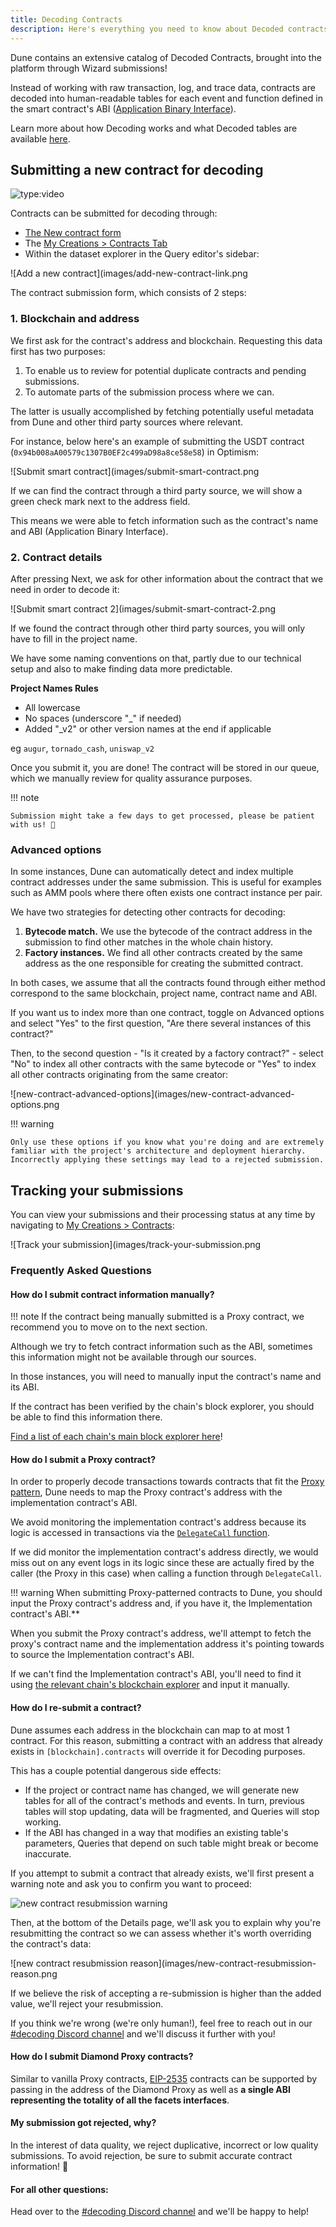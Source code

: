 ```yaml
---
title: Decoding Contracts
description: Here's everything you need to know about Decoded contracts and how to submit them!
---
```


Dune contains an extensive catalog of Decoded Contracts, brought into the platform through Wizard submissions!

Instead of working with raw transaction, log, and trace data, contracts are decoded into human-readable tables for each event and function defined in the smart contract's ABI ([Application Binary Interface](https://www.alchemy.com/overviews/what-is-an-abi-of-a-smart-contract-examples-and-usage)).

Learn more about how Decoding works and what Decoded tables are available [here](../../tables/decoded/).

## Submitting a new contract for decoding

![type:video](https://www.youtube.com/embed/4v9zEYZvv34)

Contracts can be submitted for decoding through:

- [The New contract form](https://dune.com/contracts/new)
- The [My Creations > Contracts Tab](https://dune.com/browse/contracts/authored)
- Within the dataset explorer in the Query editor's sidebar:

![Add a new contract](images/add-new-contract-link.png

The contract submission form, which consists of 2 steps:

### 1. Blockchain and address

We first ask for the contract's address and blockchain. Requesting this data first has two purposes:

1. To enable us to review for potential duplicate contracts and pending submissions.
2. To automate parts of the submission process where we can.

The latter is usually accomplished by fetching potentially useful metadata from Dune and other third party sources where relevant.

For instance, below here's an example of submitting the USDT contract (`0x94b008aA00579c1307B0EF2c499aD98a8ce58e58`) in Optimism:

![Submit smart contract](images/submit-smart-contract.png

If we can find the contract through a third party source, we will show a green check mark next to the address field.

This means we were able to fetch information such as the contract's name and ABI (Application Binary Interface).

### 2. Contract details

After pressing Next, we ask for other information about the contract that we need in order to decode it:

![Submit smart contract 2](images/submit-smart-contract-2.png

If we found the contract through other third party sources, you will only have to fill in the project name.

We have some naming conventions on that, partly due to our technical setup and also to make finding data more predictable.

**Project Names Rules**

- All lowercase
- No spaces (underscore "_" if needed)
- Added "_v2" or other version names at the end if applicable

eg `augur`, `tornado_cash`, `uniswap_v2`

Once you submit it, you are done! The contract will be stored in our queue, which we manually review for quality assurance purposes.

!!! note
    
    Submission might take a few days to get processed, please be patient with us! 🙏

### Advanced options

In some instances, Dune can automatically detect and index multiple contract addresses under the same submission. This is useful for examples such as AMM pools where there often exists one contract instance per pair.

We have two strategies for detecting other contracts for decoding:

1. **Bytecode match.** We use the bytecode of the contract address in the submission to find other matches in the whole chain history.
2. **Factory instances.** We find all other contracts created by the same address as the one responsible for creating the submitted contract.

In both cases, we assume that all the contracts found through either method correspond to the same blockchain, project name, contract name and ABI.

If you want us to index more than one contract, toggle on Advanced options and select "Yes" to the first question, "Are there several instances of this contract?"

Then, to the second question - "Is it created by a factory contract?" - select "No" to index all other contracts with the same bytecode or "Yes" to index all other contracts originating from the same creator:

![new-contract-advanced-options](images/new-contract-advanced-options.png

!!! warning

    Only use these options if you know what you're doing and are extremely familiar with the project's architecture and deployment hierarchy. Incorrectly applying these settings may lead to a rejected submission.

## Tracking your submissions

You can view your submissions and their processing status at any time by navigating to [My Creations > Contracts](https://dune.com/browse/contracts/authored):

![Track your submission](images/track-your-submission.png

### Frequently Asked Questions

#### How do I submit contract information manually?

!!! note
    If the contract being manually submitted is a Proxy contract, we recommend you to move on to the next section.

Although we try to fetch contract information such as the ABI, sometimes this information might not be available through our sources.

In those instances, you will need to manually input the contract's name and its ABI.

If the contract has been verified by the chain's block explorer, you should be able to find this information there.

[Find a list of each chain's main block explorer here](../reference/wizard-tools/blockchain-explorers.md)!

#### How do I submit a Proxy contract?

In order to properly decode transactions towards contracts that fit the [Proxy pattern](https://blog.openzeppelin.com/proxy-patterns/), Dune needs to map the Proxy contract's address with the implementation contract's ABI.

We avoid monitoring the implementation contract's address because its logic is accessed in transactions via the [`DelegateCall` function](https://medium.com/coinmonks/delegatecall-calling-another-contract-function-in-solidity-b579f804178c).

If we did monitor the implementation contract's address directly, we would miss out on any event logs in its logic since these are actually fired by the caller (the Proxy in this case) when calling a function through `DelegateCall`.

!!! warning
    When submitting Proxy-patterned contracts to Dune, you should input the Proxy contract's address and, if you have it, the Implementation contract's ABI.**

When you submit the Proxy contract's address, we'll attempt to fetch the proxy's contract name and the implementation address it's pointing towards to source the Implementation contract's ABI.

If we can't find the Implementation contract's ABI, you'll need to find it using [the relevant chain's blockchain explorer](../reference/wizard-tools/blockchain-explorers.md) and input it manually.


#### How do I re-submit a contract?

Dune assumes each address in the blockchain can map to at most 1 contract. For this reason, submitting a contract with an address that already exists in `[blockchain].contracts` will override it for Decoding purposes.

This has a couple potential dangerous side effects:

- If the project or contract name has changed, we will generate new tables for all of the contract's methods and events. In turn, previous tables will stop updating, data will be fragmented, and Queries will stop working.
- If the ABI has changed in a way that modifies an existing table's parameters, Queries that depend on such table might break or become inaccurate.

If you attempt to submit a contract that already exists, we'll first present a warning note and ask you to confirm you want to proceed:

![new contract resubmission warning](images/new-contract-resubmission%20warning.png)

Then, at the bottom of the Details page, we'll ask you to explain why you're resubmitting the contract so we can assess whether it's worth overriding the contract's data:

![new contract resubmission reason](images/new-contract-resubmission-reason.png

If we believe the risk of accepting a re-submission is higher than the added value, we'll reject your resubmission.

If you think we're wrong (we're only human!), feel free to reach out in our [#decoding Discord channel](https://discord.com/channels/757637422384283659/850326962152538122) and we'll discuss it further with you!

#### How do I submit Diamond Proxy contracts?

Similar to vanilla Proxy contracts, [EIP-2535](https://eips.ethereum.org/EIPS/eip-2535) contracts can be supported by passing in the address of the Diamond Proxy as well as **a single ABI representing the totality of all the facets interfaces**.

#### My submission got rejected, why?

In the interest of data quality, we reject duplicative, incorrect or low quality submissions. To avoid rejection, be sure to submit accurate contract information! 🙏

#### For all other questions:

Head over to the [#decoding Discord channel](https://discord.com/channels/757637422384283659/850326962152538122) and we'll be happy to help!
